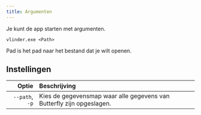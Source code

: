 ```yaml
---
title: Argumenten
---
```


Je kunt de app starten met argumenten.

`vlinder.exe <Path>`

Pad is het pad naar het bestand dat je wilt openen.

## Instellingen

|          Optie | Beschrijving                                                                          |
| -------------: | :------------------------------------------------------------------------------------ |
| `--path`, `-p` | Kies de gegevensmap waar alle gegevens van Butterfly zijn opgeslagen. |
